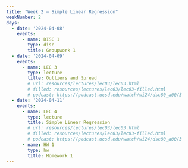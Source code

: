 ```yaml
---
title: "Week 2 – Simple Linear Regression"
weekNumber: 2
days:
  - date: '2024-04-08'
    events:
      - name: DISC 1
        type: disc
        title: Groupwork 1
  - date: '2024-04-09'
    events:
      - name: LEC 3
        type: lecture
        title: Outliers and Spread
        # url: resources/lectures/lec03/lec03.html
        # filled: resources/lectures/lec03/lec03-filled.html
        # podcast: https://podcast.ucsd.edu/watch/wi24/dsc80_a00/3
  - date: '2024-04-11'
    events:
      - name: LEC 4
        type: lecture
        title: Simple Linear Regression
        # url: resources/lectures/lec03/lec03.html
        # filled: resources/lectures/lec03/lec03-filled.html
        # podcast: https://podcast.ucsd.edu/watch/wi24/dsc80_a00/3
      - name: HW 1
        type: hw
        title: Homework 1
---
```

